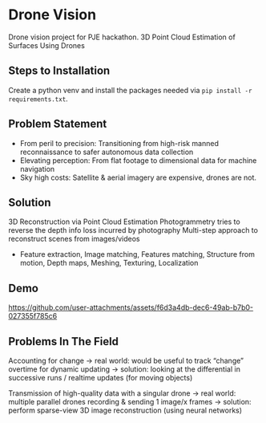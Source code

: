 # Drone Vision
Drone vision project for PJE hackathon.
3D Point Cloud Estimation of Surfaces Using Drones

## Steps to Installation 
Create a python venv and install the packages needed via ```pip install -r requirements.txt```.

## Problem Statement
- From peril to precision: Transitioning from high-risk manned reconnaissance to safer autonomous data collection
- Elevating perception: From flat footage to dimensional data for machine navigation
- Sky high costs: Satellite & aerial imagery are expensive, drones are not.

## Solution
3D Reconstruction via Point Cloud Estimation
Photogrammetry tries to reverse the depth info loss incurred by photography
Multi-step approach to reconstruct scenes from images/videos
- Feature extraction, Image matching, Features matching, Structure from motion, Depth maps, Meshing, Texturing, Localization

## Demo 
https://github.com/user-attachments/assets/f6d3a4db-dec6-49ab-b7b0-027355f785c6

## Problems In The Field
Accounting for change
→ real world: would be useful to track “change” overtime for dynamic updating
→ solution: looking at the differential in successive runs / realtime updates (for moving objects)

Transmission of high-quality data with a singular drone
→ real world: multiple parallel drones recording & sending 1 image/x frames
→ solution: perform sparse-view 3D image reconstruction (using neural networks)

